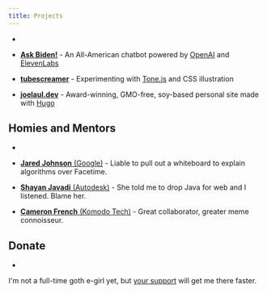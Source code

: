 ```yaml
---
title: Projects
---
```


-

- [**Ask Biden!**](https://askbiden.io)
        - An All-American chatbot powered by [OpenAI](https://openai.com) and [ElevenLabs](https://beta.elevenlabs.io)

- [**tubescreamer**](https://vermillion-flan-876ced.netlify.app)
        - Experimenting with [Tone.js](https://tonejs.github.io) and CSS illustration

- [**joelaul.dev**](https://joelaul.dev)
        - Award-winning, GMO-free, soy-based personal site made with [Hugo](https://gohugo.io)


## Homies and Mentors

-

- [**Jared Johnson** (Google)](https://jaredjohnson.dev)
        -  Liable to pull out a whiteboard to explain algorithms over Facetime.

- [**Shayan Javadi** (Autodesk)](https://shayanjavadi.com)
        - She told me to drop Java for web and I listened. Blame her.

- [**Cameron French** (Komodo Tech)](https://www.linkedin.com/in/camfrench/)
        - Great collaborator, greater meme connoisseur.

## Donate

-

I'm not a full-time goth e-girl yet, but [your support](https://paypal.me/joelaul) will get me there faster.
 